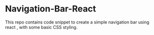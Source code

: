 # Navigation-Bar-React
This repo contains code snippet to create a simple navigation bar using react , with some basic CSS styling.
